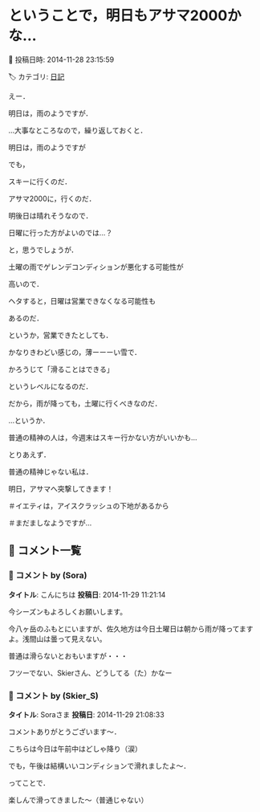 # ということで，明日もアサマ2000かな…

📅 投稿日時: 2014-11-28 23:15:59

🏷️ カテゴリ: [日記](cc4b5682fb7b8b144980957a978653fb0.md)

えー．





明日は，雨のようですが．


…大事なところなので，繰り返しておくと．


明日は，雨のようですが





でも，


スキーに行くのだ．


アサマ2000に，行くのだ．





明後日は晴れそうなので．


日曜に行った方がよいのでは…？


と，思うでしょうが．





土曜の雨でゲレンデコンディションが悪化する可能性が


高いので．


ヘタすると，日曜は営業できなくなる可能性も


あるのだ．


というか，営業できたとしても．


かなりきわどい感じの，薄ーーーい雪で．


かろうじて「滑ることはできる」


というレベルになるのだ．





だから，雨が降っても，土曜に行くべきなのだ．





…というか．


普通の精神の人は，今週末はスキー行かない方がいいかも…





とりあえず．


普通の精神じゃない私は．


明日，アサマへ突撃してきます！





＃イエティは，アイスクラッシュの下地があるから


＃まだましなようですが…

## 💬 コメント一覧

### 💬 コメント by (Sora)
**タイトル**: こんにちは
**投稿日**: 2014-11-29 11:21:14

今シーズンもよろしくお願いします。



今八ヶ岳のふもとにいますが、佐久地方は今日土曜日は朝から雨が降ってますよ。浅間山は曇って見えない。



普通は滑らないとおもいますが・・・

フツーでない、Skierさん、どうしてる（た）かなー

### 💬 コメント by (Skier_S)
**タイトル**: Soraさま
**投稿日**: 2014-11-29 21:08:33

コメントありがとうございます～．



こちらは今日は午前中はどしゃ降り（涙）

でも，午後は結構いいコンディションで滑れましたよ～．



ってことで．

楽しんで滑ってきました～（普通じゃない）

